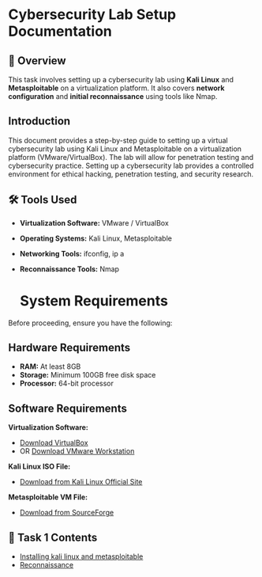# Cybersecurity Lab Setup Documentation

## 📌 Overview  

This task involves setting up a cybersecurity lab using **Kali Linux** and **Metasploitable** on a virtualization platform. It also covers **network configuration** and **initial reconnaissance** using tools like Nmap.


## **Introduction**

This document provides a step-by-step guide to setting up a virtual cybersecurity lab using Kali Linux and Metasploitable on a virtualization platform (VMware/VirtualBox). The lab will allow for penetration testing and cybersecurity practice. Setting up a cybersecurity lab provides a controlled environment for ethical hacking, penetration testing, and security research. 

## 🛠️ **Tools Used**  
- **Virtualization Software:** VMware / VirtualBox  
- **Operating Systems:** Kali Linux, Metasploitable  
- **Networking Tools:** ifconfig, ip a  
- **Reconnaissance Tools:** Nmap

  # System Requirements

Before proceeding, ensure you have the following:

## Hardware Requirements
- **RAM:** At least 8GB
- **Storage:** Minimum 100GB free disk space
- **Processor:** 64-bit processor

## Software Requirements
 **Virtualization Software:**  
  - [Download VirtualBox](https://www.virtualbox.org/)  
  - OR [Download VMware Workstation](https://www.vmware.com/products/workstation-player.html)

 **Kali Linux ISO File:**  
  - [Download from Kali Linux Official Site](https://www.kali.org/get-kali/#kali-platforms)

  **Metasploitable VM File:**  
  - [Download from SourceForge](https://sourceforge.net/projects/metasploitable/files/Metasploitable2/)
 

## 📂 Task 1 Contents  

- [Installing kali linux and metasploitable](task1/lab-setup.md)
- [Reconnaissance](task1/Initial-Reconnaissance.md)
